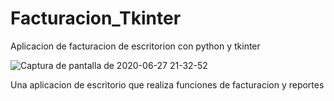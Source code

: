 # Facturacion_Tkinter
Aplicacion de facturacion de escritorion con python y tkinter

![Captura de pantalla de 2020-06-27 21-32-52](https://user-images.githubusercontent.com/56706251/85937122-c6b06480-b8bd-11ea-9678-38a293d0b3b8.png)

Una aplicacion de escritorio que realiza funciones de facturacion y reportes 


